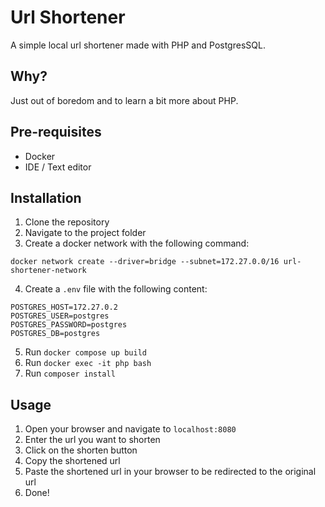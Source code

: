 # Url Shortener
A simple local url shortener made with PHP and PostgresSQL.

## Why?
Just out of boredom and to learn a bit more about PHP.

## Pre-requisites
- Docker
- IDE / Text editor

## Installation
1. Clone the repository
2. Navigate to the project folder
3. Create a docker network with the following command:
```
docker network create --driver=bridge --subnet=172.27.0.0/16 url-shortener-network
```
4. Create a `.env` file with the following content:
```
POSTGRES_HOST=172.27.0.2
POSTGRES_USER=postgres
POSTGRES_PASSWORD=postgres
POSTGRES_DB=postgres
```
5. Run `docker compose up build`
6. Run `docker exec -it php bash`
7. Run `composer install`

## Usage
1. Open your browser and navigate to `localhost:8080`
2. Enter the url you want to shorten
3. Click on the shorten button
4. Copy the shortened url
5. Paste the shortened url in your browser to be redirected to the original url
6. Done!
